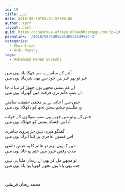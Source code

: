 ```yaml
---
id: 19
title: غزل
date: 2018-08-30T09:34:57+00:00
author: Xarf
layout: post
guid: https://chashm-e-afreen.000webhostapp.com/?p=19
permalink: '/2018/08/%d8%ba%d8%b2%d9%84-3'
categories:
  - Ghazaliyat
  - Urdu Poetry
tags:
  - Muhammad Rehan Qureshi
---
```

<span style="font-family: Mehr;">آئنے کے سامنے یہ سر جھکا پاتا ہوں میں</span>  
<span style="font-family: Mehr;">غیر تو پھر غیر ہیں خود سے بھی شرماتا ہوں میں</span>

<span style="font-family: Mehr;">اے غمِ ہستی مجھے یوں چھوڑ کر تنہا نہ جا</span>  
<span style="font-family: Mehr;">اے شبِ ماتم تری فرقت میں گھبراتا ہوں میں</span>

<span style="font-family: Mehr;">جس سے آ جاتی ہے ہر مخفی حقیقت سامنے</span>  
<span style="font-family: Mehr;">وہ طلسمِ چشم بستن تجھ کو دکھلاتا ہوں میں</span>

<span style="font-family: Mehr;">جس کے پہلو میں چھپے ہیں سب سوالوں کے جواب</span>  
<span style="font-family: Mehr;">آہ اس افسانۂ ہستی کو جھٹلاتا ہوں میں</span>

<span style="font-family: Mehr;">گفتگو میری نہیں جز پیرویِ سامری</span>  
<span style="font-family: Mehr;">اس فسونِ عاجزی پر کتنا اتراتا ہوں میں</span>

<span style="font-family: Mehr;">میں کہ ہوں بزمِ دو عالم کا وہ عیشِ دائمی</span>  
<span style="font-family: Mehr;">مدتِ رقصِ شرر میں ختم ہو جاتا ہوں میں</span>

<span style="font-family: Mehr;">تو مجھے مل کر بھی اے ریحؔان ملتا ہی نہیں</span>  
<span style="font-family: Mehr;">جب بھی پاتا ہوں تجھے کھویا ہوا پاتا ہوں میں</span>

&nbsp;

<span style="font-family: Mehr;">محمد ریحان قریشی</span>